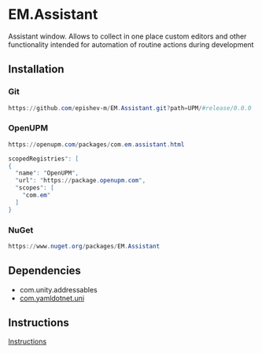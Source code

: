 # EM.Assistant

Assistant window. Allows to collect in one place custom editors and other functionality intended for automation of routine actions during development

## Installation
### Git
```ps1
https://github.com/epishev-m/EM.Assistant.git?path=UPM/#release/0.0.0
```
### OpenUPM
```ps1
https://openupm.com/packages/com.em.assistant.html
```
```ps1
scopedRegistries": [
{
  "name": "OpenUPM",
  "url": "https://package.openupm.com",
  "scopes": [
    "com.em"
  ]
}
```
### NuGet
```ps1
https://www.nuget.org/packages/EM.Assistant
```
## Dependencies
- com.unity.addressables
- [com.yamldotnet.uni](https://openupm.com/packages/com.yamldotnet.uni/)
## Instructions
[Instructions](UPM/README.md)